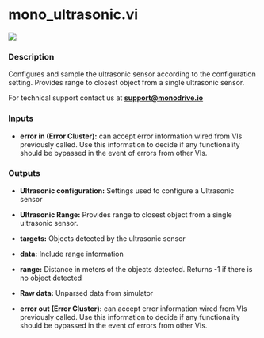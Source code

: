 # mono_ultrasonic.vi

<p class="img_container">
<img class="lg_img" src="../mono_ultrasonic.png"/>
</p>

### Description

Configures and sample the ultrasonic sensor according to the configuration setting. Provides range to closest object from a single ultrasonic sensor.

For technical support contact us at <b>support@monodrive.io</b>
 

### Inputs

- **error in (Error Cluster):** can accept error information wired from VIs previously called. Use this information to decide if any functionality should be bypassed in the event of errors from other VIs. 

### Outputs

- **Ultrasonic configuration:**  Settings used to configure a Ultrasonic sensor
 

- **Ultrasonic Range:**  Provides range to closest object from a single ultrasonic
sensor.
 

- **targets:**  Objects detected by the ultrasonic sensor
 

- **data:**  Include range information
 

- **range:**  Distance in meters of the objects detected. Returns -1 if
there is no object detected
 

- **Raw data:**  Unparsed data from simulator
 

- **error out (Error Cluster):** can accept error information wired from VIs previously called. Use this information to decide if any functionality should be bypassed in the event of errors from other VIs. 

<p>&nbsp;</p>
